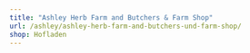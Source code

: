 ```yaml
---
title: "Ashley Herb Farm and Butchers & Farm Shop"
url: /ashley/ashley-herb-farm-and-butchers-und-farm-shop/
shop: Hofladen
---
```

